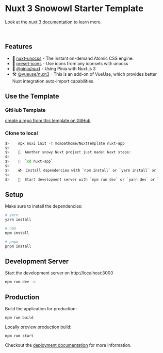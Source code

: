 # Nuxt 3 Snowowl Starter Template
  
Look at the [nuxt 3 documentation](https://v3.nuxtjs.org) to learn more.

<br>

## Features

* 💨 [nuxt-unocss](https://github.com/unocss/unocss) - The instant on-demand Atomic CSS engine.
* 🤹 [preset-icons](https://github.com/unocss/unocss/tree/main/packages/preset-icons/) - Use icons from any iconsets with unocss
* 🍍 [@pinia/nuxt](https://pinia.esm.dev/ssr/nuxt.html) - Using Pinia with Nuxt.js 3
* 🛠️ [@vueuse/nuxt3](https://vueuse.org/nuxt/readme.html#vueuse-nuxt) - This is an add-on of VueUse, which provides better Nuxt integration auto-import capabilities.

## Use the Template

### GitHub Template

[create a repo from this template on GitHub](https://github.com/momoathome/NuxtTemplate/generate)

### Clone to local

```bash
$>    npx nuxi init -t momoathome/NuxtTemplate nuxt-app
$>
$>    🎉  Another snowy Nuxt project just made! Next steps:
$>
$>    📁  `cd nuxt-app`
$>
$>    💿  Install dependencies with `npm install` or `yarn install` or `pnpm install`
$>
$>    🚀  Start development server with `npm run dev` or `yarn dev` or `pnpm run dev`
```

## Setup

Make sure to install the dependencies:

```bash
# yarn
yarn install

# npm
npm install

# pnpm
pnpm install
```

## Development Server

Start the development server on http://localhost:3000

```bash
npm run dev -o
```

## Production

Build the application for production:

```bash
npm run build
```

Locally preview production build:

```bash
npm run start
```

Checkout the [deployment documentation](https://v3.nuxtjs.org/guide/deploy/presets) for more information.
